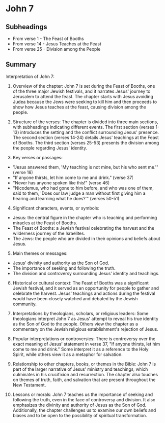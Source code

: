 # John 7

## Subheadings

* From verse 1 - The Feast of Booths
* From verse 14 - Jesus Teaches at the Feast
* From verse 25 - Division among the People

## Summary

Interpretation of John 7:

1. Overview of the chapter:
John 7 is set during the Feast of Booths, one of the three major Jewish festivals, and it narrates Jesus' journey to Jerusalem to attend the feast. The chapter starts with Jesus avoiding Judea because the Jews were seeking to kill him and then proceeds to show how Jesus teaches at the feast, causing division among the people. 

2. Structure of the verses: 
The chapter is divided into three main sections, with subheadings indicating different events. The first section (verses 1-13) introduces the setting and the conflict surrounding Jesus' presence. The second section (verses 14-24) details Jesus' teachings at the Feast of Booths. The third section (verses 25-53) presents the division among the people regarding Jesus' identity.

3. Key verses or passages:
- "Jesus answered them, 'My teaching is not mine, but his who sent me.'" (verse 16)
- "If anyone thirsts, let him come to me and drink." (verse 37)
- "Never has anyone spoken like this!" (verse 46)
- "Nicodemus, who had gone to him before, and who was one of them, said to them, 'Does our law judge a man without first giving him a hearing and learning what he does?'" (verses 50-51)

4. Significant characters, events, or symbols:
- Jesus: the central figure in the chapter who is teaching and performing miracles at the Feast of Booths.
- The Feast of Booths: a Jewish festival celebrating the harvest and the wilderness journey of the Israelites.
- The Jews: the people who are divided in their opinions and beliefs about Jesus.

5. Main themes or messages:
- Jesus' divinity and authority as the Son of God.
- The importance of seeking and following the truth.
- The division and controversy surrounding Jesus' identity and teachings.

6. Historical or cultural context:
The Feast of Booths was a significant Jewish festival, and it served as an opportunity for people to gather and celebrate the harvest. Jesus' teachings and actions during the festival would have been closely watched and debated by the Jewish community.

7. Interpretations by theologians, scholars, or religious leaders:
Some theologians interpret John 7 as Jesus' attempt to reveal his true identity as the Son of God to the people. Others view the chapter as a commentary on the Jewish religious establishment's rejection of Jesus.

8. Popular interpretations or controversies:
There is controversy over the exact meaning of Jesus' statement in verse 37, "If anyone thirsts, let him come to me and drink." Some interpret it as a reference to the Holy Spirit, while others view it as a metaphor for salvation.

9. Relationship to other chapters, books, or themes in the Bible:
John 7 is part of the larger narrative of Jesus' ministry and teachings, which culminates in his crucifixion and resurrection. The chapter also touches on themes of truth, faith, and salvation that are present throughout the New Testament.

10. Lessons or morals:
John 7 teaches us the importance of seeking and following the truth, even in the face of controversy and division. It also emphasizes the divinity and authority of Jesus as the Son of God. Additionally, the chapter challenges us to examine our own beliefs and biases and to be open to the possibility of spiritual transformation.